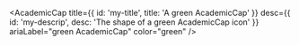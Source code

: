 <AcademicCap
  title={{ id: 'my-title', title: 'A green AcademicCap' }}
  desc={{ id: 'my-descrip', desc: 'The shape of a green AcademicCap icon' }}
  ariaLabel="green AcademicCap"
  color="green"
/>